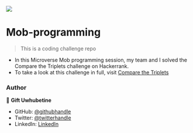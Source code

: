 ![](https://camo.githubusercontent.com/8a4ae3fb98faf74ddf78a6677ceaa6e8872f7f340f569b7c5e1aa9bcc4061d95/68747470733a2f2f696d672e736869656c64732e696f2f62616467652f4d6963726f76657273652d626c756576696f6c6574)

# Mob-programming

> This is a coding challenge repo

- In this Microverse Mob programming session, my team and I solved the Compare the Triplets challenge on Hackerrank.
- To take a look at this challenge in full, visit [Compare the Triplets](https://www.hackerrank.com/challenges/compare-the-triplets/problem)

### Author
👤 **Gift Uwhubetine**

- GitHub: [@githubhandle](https://github.com/ghiftee)
- Twitter: [@twitterhandle](https://twitter.com/i_ghiftee)
- LinkedIn: [LinkedIn](https://linkedin.com/in/giftuwhubetine)